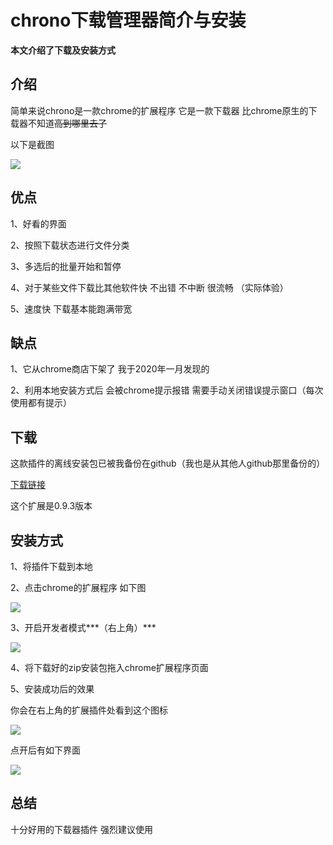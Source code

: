 
# chrono下载管理器简介与安装

**本文介绍了下载及安装方式**

## 介绍

简单来说chrono是一款chrome的扩展程序 它是一款下载器 比chrome原生的下载器不知道~~高到哪里去了~~

以下是截图

![](https://github.com/tothepythonmoon/2badaoblog/blob/da4eb87d8d188dc7b41bd5dafb20060e685948bf/blog/No_0002/chrono%E6%88%AA%E5%9B%BE.png?raw=true)

## 优点

1、好看的界面

2、按照下载状态进行文件分类

3、多选后的批量开始和暂停

4、对于某些文件下载比其他软件快 不出错 不中断 很流畅 （实际体验）

5、速度快 下载基本能跑满带宽

## 缺点

1、它从chrome商店下架了 我于2020年一月发现的 

2、利用本地安装方式后 会被chrome提示报错 需要手动关闭错误提示窗口（每次使用都有提示）

## 下载

这款插件的离线安装包已被我备份在github（我也是从其他人github那里备份的）

[下载链接](https://github.com/tothepythonmoon/2badaoblog/raw/master/blog/No_0002/0.9.3_0.zip)

这个扩展是0.9.3版本

## 安装方式

1、将插件下载到本地

2、点击chrome的扩展程序 如下图

![](https://github.com/tothepythonmoon/2badaoblog/blob/master/blog/No_0002/chrome%E6%89%A9%E5%B1%95%E7%A8%8B%E5%BA%8F%E6%8C%89%E9%92%AE%E6%88%AA%E5%9B%BE.png?raw=true)

3、开启开发者模式***（右上角）***

![](https://github.com/tothepythonmoon/2badaoblog/blob/master/blog/No_0002/chrome%E6%89%A9%E5%B1%95%E7%A8%8B%E5%BA%8F.png?raw=true)

4、将下载好的zip安装包拖入chrome扩展程序页面

5、安装成功后的效果

你会在右上角的扩展插件处看到这个图标

![](https://github.com/tothepythonmoon/2badaoblog/blob/master/blog/No_0002/chrono%E5%9B%BE%E6%A0%87.png?raw=true)

点开后有如下界面

![](https://github.com/tothepythonmoon/2badaoblog/blob/master/blog/No_0002/chrono%E7%95%8C%E9%9D%A2.png?raw=true)

## 总结

十分好用的下载器插件 强烈建议使用
